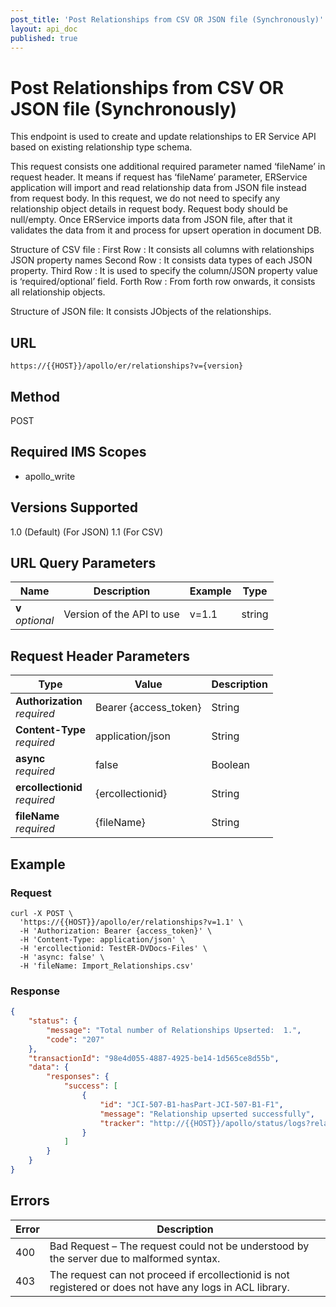 ```yaml
---
post_title: 'Post Relationships from CSV OR JSON file (Synchronously)'
layout: api_doc
published: true
---
```

# Post Relationships from CSV OR JSON file (Synchronously)

This endpoint is used to create and update relationships to ER Service API based on existing relationship type schema. 

This request consists one additional required parameter named ‘fileName’ in request header. It means if request has ‘fileName’ parameter, ERService application will import and read relationship data from JSON file instead from request body. In this request, we do not need to specify any relationship object details in request body. Request body should be null/empty.
Once ERService imports data from JSON file, after that it validates the data from it and process for upsert operation in document DB.

Structure of CSV file :
First Row : It consists all columns with relationships JSON property names
Second Row : It consists data types of each JSON property.
Third Row : It is used to specify the column/JSON property value is ‘required/optional’ field.
Forth Row : From forth row onwards, it consists all relationship objects.

Structure of JSON file:
	It consists JObjects of the relationships.


## URL

`https://{{HOST}}/apollo/er/relationships?v={version}`

## Method
<div class="post">POST</div>

## Required IMS Scopes
* apollo_write

## Versions Supported
1.0 (Default) (For JSON)
1.1 (For CSV)

## URL Query Parameters
|Name|Description|Example|Type|
|---|---|---|---|
|**v**  <br>*optional*|Version of the API to use|v=1.1|string|


## Request Header Parameters

|Type|Value|Description|
|---|---|---|
|**Authorization** <br>*required*|Bearer {access_token}| String|
|**Content-Type** <br>*required*|application/json| String|
|**async** <br>*required*|false|Boolean|
|**ercollectionid** <br>*required*|{ercollectionid}|String|
|**fileName** <br>*required*|{fileName}|String|

## Example

### Request

```shell
curl -X POST \
  'https://{{HOST}}/apollo/er/relationships?v=1.1' \
  -H 'Authorization: Bearer {access_token}' \
  -H 'Content-Type: application/json' \
  -H 'ercollectionid: TestER-DVDocs-Files' \
  -H 'async: false' \
  -H 'fileName: Import_Relationships.csv'

```
### Response

```json
{
    "status": {
        "message": "Total number of Relationships Upserted:  1.",
        "code": "207"
    },
    "transactionId": "98e4d055-4887-4925-be14-1d565ce8d55b",
    "data": {
        "responses": {
            "success": [
                {
                    "id": "JCI-507-B1-hasPart-JCI-507-B1-F1",
                    "message": "Relationship upserted successfully",
                    "tracker": "http://{{HOST}}/apollo/status/logs?relationshipid=JCI-507-B1-hasPart-JCI-507-B1-F1&transactionid=98e4d055-4887-4925-be14-1d565ce8d55b"
                }
            ]
        }
    }
}
```

## Errors

|Error|Description|
|---|---|
|400|Bad Request – The request could not be understood by the server due to malformed syntax.|
|403|The request can not proceed if ercollectionid is not registered or does not have any logs in ACL library.|
